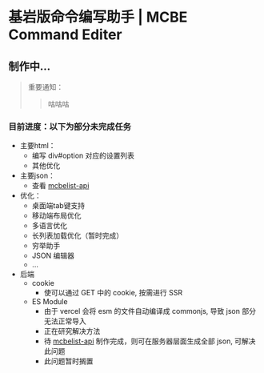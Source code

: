 # 基岩版命令编写助手 | MCBE Command Editer

## 制作中...

> 重要通知：
> > 咕咕咕

### 目前进度：以下为部分未完成任务

- 主要html：
    - 编写 div#option 对应的设置列表
    - 其他优化
- 主要json：
    - 查看 [mcbelist-api](https://github.com/PFiS1737/mcbelist-api)
- 优化：
    - 桌面端tab键支持
    - 移动端布局优化
    - 多语言优化
    - 长列表加载优化（暂时完成）
    - 穷举助手
    - JSON 编辑器
    - ...
- 后端
    - cookie
        - 使可以通过 GET 中的 cookie, 按需进行 SSR
    - ES Module
        - 由于 vercel 会将 esm 的文件自动编译成 commonjs, 导致 json 部分无法正常导入
        - 正在研究解决方法
        - 待 [mcbelist-api](https://github.com/PFiS1737/mcbelist-api) 制作完成，则可在服务器层面生成全部 json, 可解决此问题
        - 此问题暂时搁置